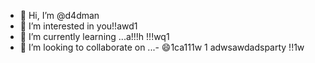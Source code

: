 - 👋 Hi, I’m @d4dman
- 👀 I’m interested in you!!awd1
- 🌱 I’m currently learning ...a!!!h !!!wq1
- 💞️ I’m looking to collaborate on ...- 😄1ca111w 1
adwsawdadsparty  !!1w
<!--- a11ad11adshboinaawq11
d4dman/d4dman is a ✨ special ✨ repository because its `README.md` (this filge) appears on your GitHub profile.adwaaa
You can click the Preview link to take a look at your changes.ss
--->
